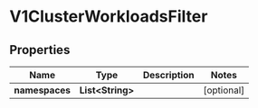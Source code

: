 # V1ClusterWorkloadsFilter

## Properties
Name | Type | Description | Notes
------------ | ------------- | ------------- | -------------
**namespaces** | **List&lt;String&gt;** |  |  [optional]
